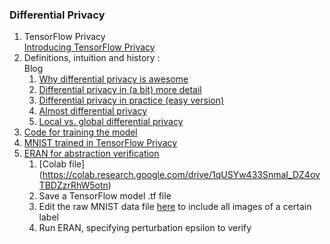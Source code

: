 ### Differential Privacy
1. TensorFlow Privacy
  <br>[Introducing TensorFlow Privacy](https://blog.tensorflow.org/2019/03/introducing-tensorflow-privacy-learning.html)
1. Definitions, intuition and history :
<br>Blog
    1. [Why differential privacy is awesome](https://desfontain.es/privacy/differential-privacy-awesomeness.html)
    1. [Differential privacy in (a bit) more detail](https://desfontain.es/privacy/differential-privacy-in-more-detail.html)
    1. [Differential privacy in practice (easy version)](https://desfontain.es/privacy/differential-privacy-in-practice.html)
    1. [Almost differential privacy](https://desfontain.es/privacy/almost-differential-privacy.html)
    1. [Local vs. global differential privacy](https://desfontain.es/privacy/local-global-differential-privacy.html)
1. [Code for training the model](https://github.com/ebagdasa/differential-privacy-vs-fairness)
1. [MNIST trained in TensorFlow Privacy](https://github.com/tensorflow/privacy/blob/master/tutorials/Classification_Privacy.ipynb)
1. [ERAN for abstraction verification](https://github.com/eth-sri/eran)
    1. [Colab file] (https://colab.research.google.com/drive/1qUSYw433SnmaI_DZ4ovTBDZzrRhW5otn)
    1. Save a TensorFlow model .tf file
    1. Edit the raw MNIST data file [here](https://github.com/eth-sri/eran/blob/master/data/mnist_test.csv) to include all images of a certain label
    1. Run ERAN, specifying perturbation epsilon to verify
